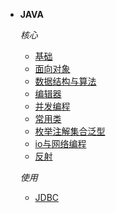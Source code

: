 * **JAVA**
    
    *核心*
    * [基础](/Java/README.md)
    * [面向对象](/Java/面向对象.md)
    * [数据结构与算法](/Java/数据结构与算法.md)
    * [编辑器](/Java/编辑器.md)
    * [并发编程](/Java/并发编程.md)
    * [常用类](/Java/常用类.md)
    * [枚举注解集合泛型](/Java/枚举注解集合泛型.md)
    * [io与网络编程](/Java/io网络.md)
    * [反射](/Java/反射.md)
    
    *使用*
    * [JDBC](/Java/JDBC.md)